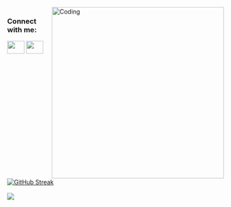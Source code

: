 <img align="right" alt="Coding" width="400" src="https://media0.giphy.com/media/RbDKaczqWovIugyJmW/200w.webp?cid=ecf05e47fp3370q37gay6w5lpkcg2uw2m0cf1w28hs4tiec0&rid=200w.webp&ct=g">
<h3 align="left">Connect with me:</h3>
<p align="left">

<a href="https://www.linkedin.com/in/gaurav-bora-1b0601184/" target="blank"><img align="center" src="https://cdn.jsdelivr.net/npm/simple-icons@3.0.1/icons/linkedin.svg" alt="" height="30" width="40"  /></a>
<a href="https://www.instagram.com/phoenix_connection__/" target="blank"><img align="center" src="https://cdn.jsdelivr.net/npm/simple-icons@3.0.1/icons/instagram.svg" alt="" height="30" width="40" /></a>

</p>

[![GitHub Streak](https://github-readme-streak-stats.herokuapp.com/?user=Itachi-Ucchiha)](https://git.io/streak-stats)
<br>
<br>![](https://komarev.com/ghpvc/?username=Itachi-Ucchiha&color=blueviolet)
